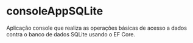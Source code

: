 # consoleAppSQLite
Aplicação console que realiza as operações básicas de acesso a dados contra o banco de dados SQLite usando o EF Core.
